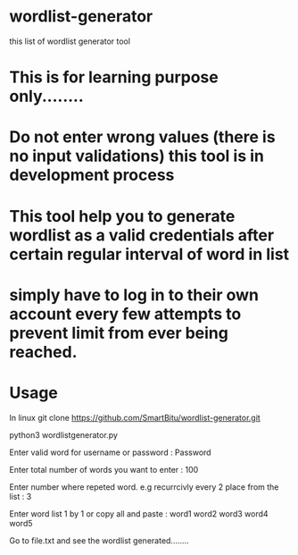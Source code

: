 # wordlist-generator
this list of wordlist generator tool

# This is for learning purpose only........
# Do not enter wrong values (there is no input validations) this tool is in development process
# This tool help you to generate wordlist as a valid credentials after certain regular interval of word in list
# simply have to log in to their own account every few attempts to prevent limit from ever being reached.


# Usage
In linux
git clone https://github.com/SmartBitu/wordlist-generator.git

python3 wordlistgenerator.py

Enter valid word for username or password :  Password

Enter total number of words you want to enter :  100

Enter number where repeted word. e.g recurrcivly every 2 place from the list : 3

Enter word list 1 by 1 or copy all and paste : word1
word2
word3
word4
word5

Go to file.txt and see the wordlist generated........
